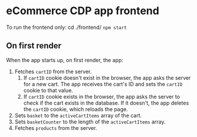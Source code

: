 # eCommerce CDP app frontend

To run the frontend only: cd ./frontend/ `npm start`

## On first render
When the app starts up, on first render, the app:

1. Fetches `cartID` from the server.
   1. If `cartID` cookie doesn't exist in the browser, the app asks the server for a new cart. The app receives the cart's ID and sets the `cartID` cookie to that value.
   2. If `cartID` cookie exists in the browser, the app asks the server to check if the cart exists in the database. If it doesn't, the app deletes the `cartID` cookie, which reloads the page.
2. Sets `basket` to the `activeCartItems` array of the cart.
3. Sets `basketCounter` to the length of the `activeCartItems` array.
4. Fetches `products` from the server.
